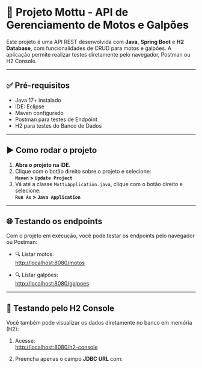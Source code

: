 # 🚀 Projeto Mottu - API de Gerenciamento de Motos e Galpões

Este projeto é uma API REST desenvolvida com **Java**, **Spring Boot** e **H2 Database**, com funcionalidades de CRUD para motos e galpões. A aplicação permite realizar testes diretamente pelo navegador, Postman ou H2 Console.

---

## ✅ Pré-requisitos

- Java 17+ instalado
- IDE: Eclipse 
- Maven configurado
- Postman para testes de Endpoint
- H2 para testes do Banco de Dados

---

## ▶️ Como rodar o projeto

1. **Abra o projeto na IDE.**
2. Clique com o botão direito sobre o projeto e selecione:  
   **`Maven` > `Update Project`**
3. Vá até a classe `MottuApplication.java`, clique com o botão direito e selecione:  
   **`Run As` > `Java Application`**

---

## 🌐 Testando os endpoints

Com o projeto em execução, você pode testar os endpoints pelo navegador ou Postman:

- 🔍 Listar motos:  
  [http://localhost:8080/motos](http://localhost:8080/motos)

- 🔍 Listar galpões:  
  [http://localhost:8080/galpoes](http://localhost:8080/galpoes)

---

## 🧪 Testando pelo H2 Console

Você também pode visualizar os dados diretamente no banco em memória (H2):

1. Acesse:  
   [http://localhost:8080/h2-console](http://localhost:8080/h2-console)

2. Preencha apenas o campo **JDBC URL** com:  
